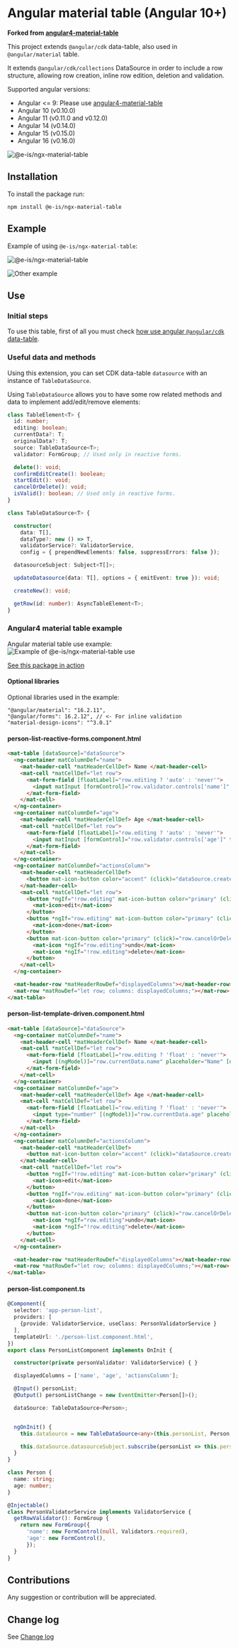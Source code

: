 # Angular material table (Angular 10+)

**Forked from [angular4-material-table](https://github.com/irossimoline/angular4-material-table)**

This project extends `@angular/cdk` data-table, also used in `@angular/material` table.

It extends `@angular/cdk/collections` DataSource in order to include a row structure, allowing row creation, inline row edition, deletion and validation.

Supported angular versions: 
- Angular <= 9: Please use [angular4-material-table](https://github.com/irossimoline/angular4-material-table)
- Angular 10 (v0.10.0)
- Angular 11 (v0.11.0 and v0.12.0)
- Angular 14 (v0.14.0)
- Angular 15 (v0.15.0)
- Angular 16 (v0.16.0)

![@e-is/ngx-material-table](https://i.imgur.com/ufilXlv.gif)

## Installation

To install the package run:

`npm install @e-is/ngx-material-table`

## Example

Example of using `@e-is/ngx-material-table`:

![@e-is/ngx-material-table](https://i.imgur.com/vncajJG.png)

![Other example](https://i.imgur.com/5ed814s.png)


## Use

### Initial steps

To use this table, first of all you must check [how use angular `@angular/cdk` data-table](https://material.angular.io/guide/cdk-table).

### Useful data and methods

Using this extension, you can set CDK data-table `datasource` with an instance of `TableDataSource`.

Using `TableDataSource` allows you to have some row related methods and data to implement add/edit/remove elements:
```typescript
class TableElement<T> {
  id: number;
  editing: boolean;
  currentData?: T;
  originalData?: T;
  source: TableDataSource<T>;
  validator: FormGroup; // Used only in reactive forms.

  delete(): void;
  confirmEditCreate(): boolean;
  startEdit(): void;
  cancelOrDelete(): void;
  isValid(): boolean; // Used only in reactive forms.
}
```

```typescript
class TableDataSource<T> {

  constructor(
    data: T[],
    dataType?: new () => T,
    validatorService?: ValidatorService,
    config = { prependNewElements: false, suppressErrors: false });

  datasourceSubject: Subject<T[]>;

  updateDatasource(data: T[], options = { emitEvent: true }): void;

  createNew(): void;

  getRow(id: number): AsyncTableElement<T>;
}
```

### Angular4 material table example

Angular material table use example:
![Example of @e-is/ngx-material-table use](https://i.imgur.com/ath56FU.png)

[See this package in action](https://stackblitz.com/edit/angular-tj9f6y)

#### Optional libraries
Optional libraries used in the example:
```
"@angular/material": "16.2.11",
"@angular/forms": 16.2.12", // <- For inline validation
"material-design-icons": "^3.0.1"
```

#### person-list-reactive-forms.component.html


```html
<mat-table [dataSource]="dataSource">
  <ng-container matColumnDef="name">
    <mat-header-cell *matHeaderCellDef> Name </mat-header-cell>
    <mat-cell *matCellDef="let row">
      <mat-form-field [floatLabel]="row.editing ? 'auto' : 'never'">
        <input matInput [formControl]="row.validator.controls['name']" placeholder="Name">
      </mat-form-field>
    </mat-cell>
  </ng-container>
  <ng-container matColumnDef="age">
    <mat-header-cell *matHeaderCellDef> Age </mat-header-cell>
    <mat-cell *matCellDef="let row">
      <mat-form-field [floatLabel]="row.editing ? 'auto' : 'never'">
        <input matInput [formControl]="row.validator.controls['age']" type="number" placeholder="Age">
      </mat-form-field>
    </mat-cell>
  </ng-container>
  <ng-container matColumnDef="actionsColumn">
    <mat-header-cell *matHeaderCellDef>
      <button mat-icon-button color="accent" (click)="dataSource.createNew()"><i class="fa fa-plus mat-icon"></i></button>
    </mat-header-cell>
    <mat-cell *matCellDef="let row">
      <button *ngIf="!row.editing" mat-icon-button color="primary" (click)="row.startEdit()">
        <mat-icon>edit</mat-icon>
      </button>
      <button *ngIf="row.editing" mat-icon-button color="primary" (click)="row.confirmEditCreate()">
        <mat-icon>done</mat-icon>
      </button>
      <button mat-icon-button color="primary" (click)="row.cancelOrDelete()">
        <mat-icon *ngIf="row.editing">undo</mat-icon>
        <mat-icon *ngIf="!row.editing">delete</mat-icon>
      </button>
    </mat-cell>
  </ng-container>

  <mat-header-row *matHeaderRowDef="displayedColumns"></mat-header-row>
  <mat-row *matRowDef="let row; columns: displayedColumns;"></mat-row>
</mat-table>
```

#### person-list-template-driven.component.html


```html
<mat-table [dataSource]="dataSource">
  <ng-container matColumnDef="name">
    <mat-header-cell *matHeaderCellDef> Name </mat-header-cell>
    <mat-cell *matCellDef="let row">
      <mat-form-field [floatLabel]="row.editing ? 'float' : 'never'">
        <input [(ngModel)]="row.currentData.name" placeholder="Name" [disabled]="!row.editing" matInput>
      </mat-form-field>
    </mat-cell>
  </ng-container>
  <ng-container matColumnDef="age">
    <mat-header-cell *matHeaderCellDef> Age </mat-header-cell>
    <mat-cell *matCellDef="let row">
      <mat-form-field [floatLabel]="row.editing ? 'float' : 'never'">
        <input type="number" [(ngModel)]="row.currentData.age" placeholder="Age"  [disabled]="!row.editing" matInput>
      </mat-form-field>
    </mat-cell>
  </ng-container>
  <ng-container matColumnDef="actionsColumn">
    <mat-header-cell *matHeaderCellDef>
      <button mat-icon-button color="accent" (click)="dataSource.createNew()"><i class="fa fa-plus mat-icon"></i></button>
    </mat-header-cell>
    <mat-cell *matCellDef="let row">
      <button *ngIf="!row.editing" mat-icon-button color="primary" (click)="row.startEdit()">
        <mat-icon>edit</mat-icon>
      </button>
      <button *ngIf="row.editing" mat-icon-button color="primary" (click)="row.confirmEditCreate()">
        <mat-icon>done</mat-icon>
      </button>
      <button mat-icon-button color="primary" (click)="row.cancelOrDelete()">
        <mat-icon *ngIf="row.editing">undo</mat-icon>
        <mat-icon *ngIf="!row.editing">delete</mat-icon>
      </button>
    </mat-cell>
  </ng-container>

  <mat-header-row *matHeaderRowDef="displayedColumns"></mat-header-row>
  <mat-row *matRowDef="let row; columns: displayedColumns;"></mat-row>
</mat-table>
```

#### person-list.component.ts
```typescript
@Component({
  selector: 'app-person-list',
  providers: [
    {provide: ValidatorService, useClass: PersonValidatorService }
  ],
  templateUrl: './person-list.component.html',
})
export class PersonListComponent implements OnInit {

  constructor(private personValidator: ValidatorService) { }

  displayedColumns = ['name', 'age', 'actionsColumn'];

  @Input() personList;
  @Output() personListChange = new EventEmitter<Person[]>();

  dataSource: TableDataSource<Person>;


  ngOnInit() {
    this.dataSource = new TableDataSource<any>(this.personList, Person, this.personValidator);

    this.dataSource.datasourceSubject.subscribe(personList => this.personListChange.emit(personList));
  }
}

class Person {
  name: string;
  age: number;
}

@Injectable()
class PersonValidatorService implements ValidatorService {
  getRowValidator(): FormGroup {
    return new FormGroup({
      'name': new FormControl(null, Validators.required),
      'age': new FormControl(),
      });
  }
}

```

## Contributions

Any suggestion or contribution will be appreciated.


## Change log

See [Change log](./doc/changelog.md)


